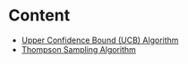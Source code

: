 # Content

- [Upper Confidence Bound (UCB) Algorithm](https://github.com/makmodol1173/MLP/blob/master/Reinforcement%20Learning/UCB.ipynb)
- [Thompson Sampling Algorithm](https://github.com/makmodol1173/MLP/blob/master/Reinforcement%20Learning/Thompson_sampling.ipynb)
